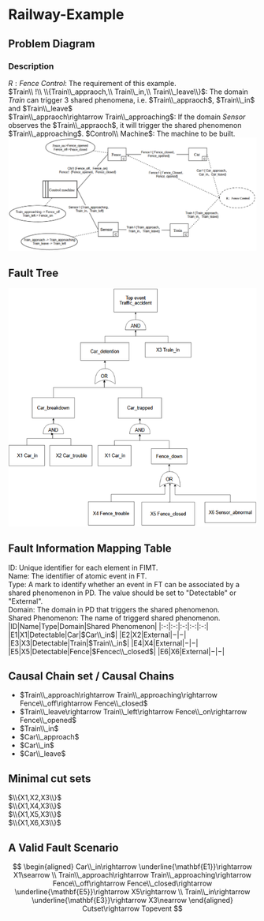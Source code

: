 # Railway-Example
## Problem Diagram
### Description
$R:Fence\ Control$: The requirement of this example.  
$Train\\ !\\ \\{Train\\_appraoch,\\ Train\\_in,\\ Train\\_leave\\}$: The domain $Train$ can trigger 3 shared phenomena, i.e. $Train\\_appraoch$, $Train\\_in$ and $Train\\_leave$  
$Train\\_appraoch\rightarrow Train\\_approaching$: If the domain $Sensor$ observes the $Train\\_appraoch$, it will trigger the shared phenomenon $Train\\_approaching$.
$Control\\ Machine$: The machine to be built.
![](https://github.com/Wei-GXNU/Railway-Example/raw/main/Problem%20Diagram.png)
## Fault Tree
![](https://github.com/Wei-GXNU/Railway-Example/raw/main/Fault%20Tree.png)
## Fault Information Mapping Table
ID: Unique identifier for each element in FIMT.  
Name: The identifier of atomic event in FT.  
Type: A mark to identify whether an event in FT can be associated by a shared phenomenon in PD. The value should be set to "Detectable" or "External".  
Domain: The domain in PD that triggers the shared phenomenon.  
Shared Phenomenon: The name of triggerd shared phenomenon.  
|ID|Name|Type|Domain|Shared Phenomenon|
|:-:|:-:|:-:|:-:|:-:|
|E1|X1|Detectable|Car|$Car\\_in$|
|E2|X2|External|$-$|$-$|
|E3|X3|Detectable|Train|$Train\\_in$|
|E4|X4|External|$-$|$-$|
|E5|X5|Detectable|Fence|$Fencec\\_closed$|
|E6|X6|External|$-$|$-$|

## Causal Chain set / Causal Chains

- $Train\\_approach\rightarrow Train\\_approaching\rightarrow Fence\\_off\rightarrow Fence\\_closed$  
- $Train\\_leave\rightarrow Train\\_left\rightarrow Fence\\_on\rightarrow Fence\\_opened$  
- $Train\\_in$  
- $Car\\_approach$  
- $Car\\_in$  
- $Car\\_leave$  


## Minimal cut sets
$\\{X1,X2,X3\\}$  
$\\{X1,X4,X3\\}$  
$\\{X1,X5,X3\\}$  
$\\{X1,X6,X3\\}$  

## A Valid Fault Scenario

$$
\begin{aligned}
Car\\_in\rightarrow \underline{\mathbf{E1}}\rightarrow X1\searrow \\
Train\\_approach\rightarrow Train\\_approaching\rightarrow Fence\\_off\rightarrow Fence\\_closed\rightarrow \underline{\mathbf{E5}}\rightarrow X5\rightarrow \\
Train\\_in\rightarrow \underline{\mathbf{E3}}\rightarrow X3\nearrow 
\end{aligned}
Cutset\rightarrow Topevent
$$  
